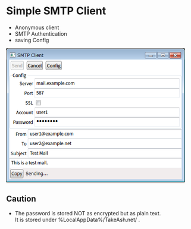 ﻿# Simple SMTP Client
- Anonymous client
- SMTP Authentication
- saving Config

![SS](https://raw.githubusercontent.com/TakeAsh/cs-SmtpClient/master/Util/SS.png "SS")

## Caution
- The password is stored NOT as encrypted but as plain text.  
It is stored under %LocalAppData%/TakeAsh.net/ .

